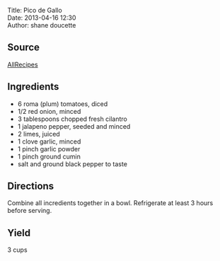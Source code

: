 Title: Pico de Gallo  
Date: 2013-04-16 12:30  
Author: shane doucette  

## Source
[AllRecipes](http://allrecipes.com/Recipe/Pico-de-Gallo-3/Detail.aspx)

## Ingredients
+ 6 roma (plum) tomatoes, diced
+ 1/2 red onion, minced
+ 3 tablespoons chopped fresh cilantro
+ 1 jalapeno pepper, seeded and minced
+ 2 limes, juiced
+ 1 clove garlic, minced
+ 1 pinch garlic powder
+ 1 pinch ground cumin
+ salt and ground black pepper to taste

## Directions
Combine all incredients together in a bowl. Refrigerate at least 3 hours before serving.

## Yield
3 cups
